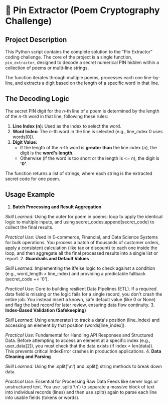 # 🧩 Pin Extractor (Poem Cryptography Challenge)

## Project Description

This Python script contains the complete solution to the "Pin Extractor" coding challenge. 
The core of the project is a single function, `pin_extractor`, designed to decode a secret 
numerical PIN hidden within a collection of poems or multi-line strings.

The function iterates through multiple poems, processes each one line-by-line, and 
extracts a digit based on the length of a specific word in that line.

## The Decoding Logic

The secret PIN digit for the $n$-th line of a poem is determined by the length of the $n$-th 
word in that line, following these rules:

1. **Line Index (n):** Used as the index to select the word.
2. **Word Index:** The $n$-th word in the line is selected (e.g., line_index 0 uses words[0]).
3. **Digit Value:**
    * If the length of the $n$-th word is **greater than** the line index ($n$), the digit is the **word's length**.
    * Otherwise (if the word is too short or the length is <= $n$), the digit is **'0'**.

The function returns a list of strings, where each string is the extracted secret code for one poem.

## Usage Example

1. **Batch Processing and Result Aggregation**

*Skill Learned:* Using the outer for poem in poems: loop to apply the identical logic to multiple inputs, and using secret_codes.append(secret_code) to collect the final results.

*Practical Use:* Used in E-commerce, Financial, and Data Science Systems for bulk operations. You process a batch of thousands of customer orders, apply a consistent calculation (like tax or discount) to each one inside the loop, and then aggregate all the final processed results into a single list or report.
2. **Guardrails and Default Values**

*Skill Learned:* Implementing the if/else logic to check against a condition (e.g., word_length > line_index) and providing a predictable fallback (secret_code += '0').

*Practical Use:* Core to building resilient Data Pipelines (ETL). If a required data field is missing or the logic fails for a single record, you don't crash the entire job. You instead insert a known, safe default value (like 0 or None) and flag the bad record for later review, ensuring data flow continuity.
3. **Index-Based Validation (Safekeeping)**

*Skill Learned:* Using enumerate() to track a data's position (line_index) and accessing an element by that position (words[line_index]).

*Practical Use:* Fundamental for Handling API Responses and Structured Data. Before attempting to access an element at a specific index (e.g., user_data[2]), you must check that the data exists (if index < len(data)). This prevents critical IndexError crashes in production applications.
4. **Data Cleaning and Parsing**

*Skill Learned:* Using the .split('\n') and .split() string methods to break down data.

*Practical Use:* Essential for Processing Raw Data Feeds like server logs or unstructured text. You use .split('\n') to separate a massive block of text into individual records (lines) and then use split() again to parse each line into usable fields (tokens or words).
